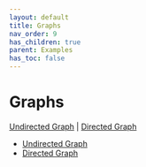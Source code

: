 ```yaml
---
layout: default
title: Graphs
nav_order: 9
has_children: true
parent: Examples
has_toc: false
---
```

# Graphs

[Undirected Graph](graphs/undirected-graph.md) | [Directed Graph](graphs/directed-graph.md)
 


- [Undirected Graph](graphs/undirected-graph.md)
- [Directed Graph](graphs/directed-graph.md)


<!-- Generated with mdsplit: https://github.com/alandefreitas/mdsplit -->
